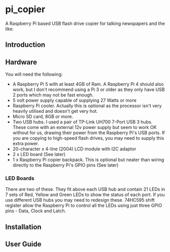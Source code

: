 # pi_copier
A Raspberry Pi based USB flash drive copier for talking newspapers and the like.

## Introduction

## Hardware
You will need the following:
* A Raspberry Pi 5 with at least 4GB of Ram. A Raspberry Pi 4 should also work, but I don't recommend using a Pi 3 or older as they only have USB 2 ports which may not be fast enough.
* 5 volt power supply capable of supplying 27 Watts or more
* Raspberry Pi cooler. Actually this is optional as the processor isn't very heavily utilised and doesn't get very hot.
* Micro SD card, 8GB or more.
* Two USB hubs. I used a pair of TP-Link UH700 7-Port USB 3 hubs. These come with an external 12v power supply but seem to work OK without for us, drawing their power from the Raspberry Pi's USB ports. If you are copying to high-speed flash drives, you may need to supply this extra power.
* 20-character x 4-line (2004) LCD module with I2C adaptor
* 2 x LED board (See later)
* 1 x Raspberry Pi copier backpack. This is optional but neater than wiring directly to the Raspberry Pi's GPIO pins (See later)

### LED Boards
There are two of these. They fit above each USB hub and contain 21 LEDs in 7 sets of Red, Yellow and Green LEDs to show the status of each port. If you use different USB hubs you may need to redesign these. 74HC595 shift register allow the Raspberry Pi to control all the LEDs using just three GPIO pins - Data, Clock and Latch. 


## Installation

## User Guide

